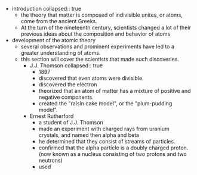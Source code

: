 - introduction
  collapsed:: true
	- the theory that matter is composed of indivisible unites, or atoms, come from the ancient Greeks.
	- At the turn of the nineteenth century, scientists changed a lot of their previous ideas about the composition and behavior of atoms
- development of the atomic theory
	- several observations and prominent experiments have led to a greater understanding of atoms.
	- this section will cover the scientists that made such discoveries.
		- J.J. Thomson
		  collapsed:: true
			- 1897
			- discovered that even atoms were divisible.
			- discovered the electron
			- theorized that an atom of matter has a mixture of positive and negative components.
			- created the "raisin cake model", or the "plum-pudding model".
		- Ernest Rutherford
			- a student of J.J. Thomson
			- made an experiment with charged rays from uranium crystals, and named then alpha and beta
			- he determined that they consist of streams of particles.
			- confirmed that the alpha particle is a doubly charged proton.(now known as a nucleus consisting of two protons and two neutrons)
			- used